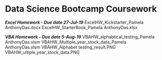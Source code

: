 # Data Science Bootcamp Coursework


***Excel Homework - Due date 27-Jul-19***
	ExcelHW_Kickstarter_Pamela AnthonyDas.docx
	ExcelHW_StarterBook_Pamela AnthonyDas.xlsx
	
***VBA Homework - Due date 5-Aug-19***
	VBAHW_alphabtical_testing_Pamela AnthonyDas.xlsm
	VBAHW_Multiple_year_stock_data_Pamela AnthonyDas.xlsm
	VBAHW_Alphabet testing_result.PNG
	VBAHW_ultiple_year_stock_data.PNG
